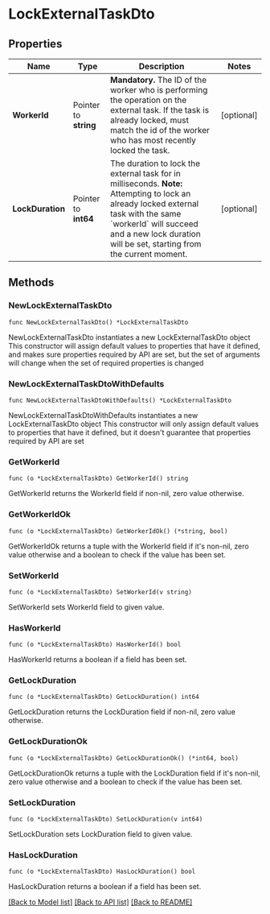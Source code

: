# LockExternalTaskDto

## Properties

Name | Type | Description | Notes
------------ | ------------- | ------------- | -------------
**WorkerId** | Pointer to **string** | **Mandatory.** The ID of the worker who is performing the operation on the external task. If the task is already locked, must match the id of the worker who has most recently locked the task. | [optional] 
**LockDuration** | Pointer to **int64** | The duration to lock the external task for in milliseconds. **Note:** Attempting to lock an already locked external task with the same &#x60;workerId&#x60; will succeed and a new lock duration will be set, starting from the current moment. | [optional] 

## Methods

### NewLockExternalTaskDto

`func NewLockExternalTaskDto() *LockExternalTaskDto`

NewLockExternalTaskDto instantiates a new LockExternalTaskDto object
This constructor will assign default values to properties that have it defined,
and makes sure properties required by API are set, but the set of arguments
will change when the set of required properties is changed

### NewLockExternalTaskDtoWithDefaults

`func NewLockExternalTaskDtoWithDefaults() *LockExternalTaskDto`

NewLockExternalTaskDtoWithDefaults instantiates a new LockExternalTaskDto object
This constructor will only assign default values to properties that have it defined,
but it doesn't guarantee that properties required by API are set

### GetWorkerId

`func (o *LockExternalTaskDto) GetWorkerId() string`

GetWorkerId returns the WorkerId field if non-nil, zero value otherwise.

### GetWorkerIdOk

`func (o *LockExternalTaskDto) GetWorkerIdOk() (*string, bool)`

GetWorkerIdOk returns a tuple with the WorkerId field if it's non-nil, zero value otherwise
and a boolean to check if the value has been set.

### SetWorkerId

`func (o *LockExternalTaskDto) SetWorkerId(v string)`

SetWorkerId sets WorkerId field to given value.

### HasWorkerId

`func (o *LockExternalTaskDto) HasWorkerId() bool`

HasWorkerId returns a boolean if a field has been set.

### GetLockDuration

`func (o *LockExternalTaskDto) GetLockDuration() int64`

GetLockDuration returns the LockDuration field if non-nil, zero value otherwise.

### GetLockDurationOk

`func (o *LockExternalTaskDto) GetLockDurationOk() (*int64, bool)`

GetLockDurationOk returns a tuple with the LockDuration field if it's non-nil, zero value otherwise
and a boolean to check if the value has been set.

### SetLockDuration

`func (o *LockExternalTaskDto) SetLockDuration(v int64)`

SetLockDuration sets LockDuration field to given value.

### HasLockDuration

`func (o *LockExternalTaskDto) HasLockDuration() bool`

HasLockDuration returns a boolean if a field has been set.


[[Back to Model list]](../README.md#documentation-for-models) [[Back to API list]](../README.md#documentation-for-api-endpoints) [[Back to README]](../README.md)


